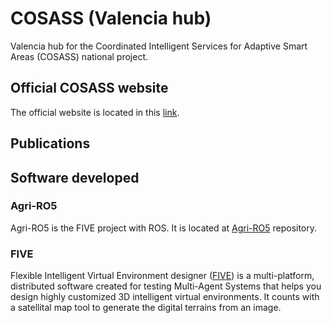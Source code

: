 # COSASS (Valencia hub)
Valencia hub for the Coordinated Intelligent Services for Adaptive Smart Areas (COSASS) national project.

## Official COSASS website
The official website is located in this [link](https://cosass.usal.es).

## Publications


## Software developed

### Agri-RO5
Agri-RO5 is the FIVE project with ROS. It is located at [Agri-RO5](https://github.com/FranEnguix/Agri-RO5) repository.

### FIVE
Flexible Intelligent Virtual Environment designer ([FIVE](https://github.com/FranEnguix/five)) is a multi-platform, distributed software created for testing Multi-Agent Systems that helps you design highly customized 3D intelligent virtual environments. It counts with a satellital map tool to generate the digital terrains from an image.